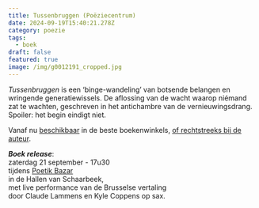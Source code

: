```yaml
---
title: Tussenbruggen (Poëziecentrum)
date: 2024-09-19T15:40:21.278Z
category: poezie
tags:
  - boek
draft: false
featured: true
image: /img/g0012191_cropped.jpg
---
```

*Tussenbruggen* is een ‘binge-wandeling’ van botsende belangen en wringende generatiewissels. De aflossing van de wacht waarop niémand zat te wachten, geschreven in het antichambre van de vernieuwingsdrang.\
Spoiler: het begin eindigt niet.

V﻿anaf nu [beschikbaar](https://www.poeziecentrum.be/publicaties/tussenbruggen) in de beste boekenwinkels, [of rechtstreeks bij de auteur](https://7da247-4.myshopify.com/products/book). 

***Boek release***:\
zaterdag 21 september - 17u30\
tijdens [Poetik Bazar](https://www.facebook.com/PoetikBazarBruxelles?__tn__=-]K-R)\
in de Hallen van Schaarbeek,\
met live performance van de Brusselse vertaling\
door Claude Lammens en Kyle Coppens op sax.